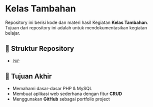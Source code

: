 # Kelas Tambahan

Repository ini berisi kode dan materi hasil Kegiatan **Kelas Tambahan**. Tujuan dari repository ini adalah untuk mendokumentasikan kegiatan belajar.

## 📂 Struktur Repository

- [`PHP`](/PHP/)

## 🎯 Tujuan Akhir

- Memahami dasar-dasar PHP & MySQL
- Membuat aplikasi web sederhana dengan fitur **CRUD**
- Menggunakan **GitHub** sebagai portfolio project
